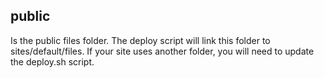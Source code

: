 ## public
Is the public files folder. The deploy script will link this folder to sites/default/files. If your site uses another folder, you will need to update the deploy.sh script.
